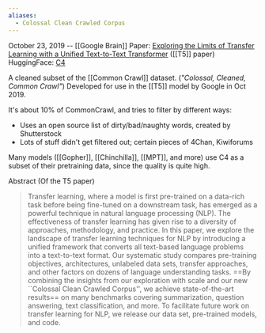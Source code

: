 ```yaml
---
aliases:
  - Colossal Clean Crawled Corpus
---
```

October 23, 2019 -- [[Google Brain]]
Paper: [Exploring the Limits of Transfer Learning with a Unified Text-to-Text Transformer](https://arxiv.org/abs/1910.10683) ([[T5]] paper)
HuggingFace: [C4](https://huggingface.co/datasets/c4)

A cleaned subset of the [[Common Crawl]] dataset. (*"Colossal, Cleaned, Common Crawl"*)
Developed for use in the [[T5]] model by Google in Oct 2019.

It's about 10% of CommonCrawl, and tries to filter by different ways:
- Uses an open source list of dirty/bad/naughty words, created by Shutterstock
- Lots of stuff didn't get filtered out; certain pieces of 4Chan, Kiwiforums

Many models ([[Gopher]], [[Chinchilla]], [[MPT]], and more) use C4 as a subset of their pretraining data, since the quality is quite high.

Abstract (Of the T5 paper)
> Transfer learning, where a model is first pre-trained on a data-rich task before being fine-tuned on a downstream task, has emerged as a powerful technique in natural language processing (NLP). The effectiveness of transfer learning has given rise to a diversity of approaches, methodology, and practice. In this paper, we explore the landscape of transfer learning techniques for NLP by introducing a unified framework that converts all text-based language problems into a text-to-text format. Our systematic study compares pre-training objectives, architectures, unlabeled data sets, transfer approaches, and other factors on dozens of language understanding tasks. ==By combining the insights from our exploration with scale and our new ``Colossal Clean Crawled Corpus'', we achieve state-of-the-art results== on many benchmarks covering summarization, question answering, text classification, and more. To facilitate future work on transfer learning for NLP, we release our data set, pre-trained models, and code.



